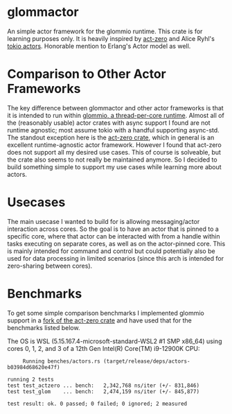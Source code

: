 # glommactor
An simple actor framework for the glommio runtime. This crate is for learning purposes only. It is heavily inspired by [act-zero](https://www.github.com/Diggsey/act-zero) and Alice Ryhl's
[tokio actors](https://ryhl.io/blog/actors-with-tokio/). Honorable mention to Erlang's Actor model as well.

# Comparison to Other Actor Frameworks

The key difference between glommactor and other actor frameworks is that it is
intended to run within [glommio, a thread-per-core runtime](https://www.github.com/DataDogHQ/glommio). Almost all of the (reasonably usable) actor crates with async support I found are not runtime agnostic; most assume tokio with a handful supporting async-std. The standout exception here is the [act-zero crate](https://www.github.com/Diggsey/act-zero), which in general is an excellent runtime-agnostic actor framework. However I found that act-zero does not support all my desired use cases. This of course is solveable, but the crate also seems to not really be maintained anymore. So I decided to build something simple to support my use cases while learning more about actors.

# Usecases

The main usecase I wanted to build for is allowing messaging/actor interaction across cores. So the goal is to have an actor that is pinned to a specific core, where that actor can be interacted with from a handle within tasks executing on separate cores, as well as on the actor-pinned core. This is mainly intended for command and control but could potentially also be used for data processing in limited scenarios (since this arch is intended for zero-sharing between cores). 

# Benchmarks

To get some simple comparison benchmarks I implemented glommio support in a [fork of the act-zero crate](https://github.com/nand-nor/act-zero/tree/add/glommio) and have used that for the benchmarks listed below. 

The OS is WSL (5.15.167.4-microsoft-standard-WSL2 #1 SMP x86_64) using cores 0, 1, 2, and 3 of a 12th Gen Intel(R) Core(TM) i9-12900K CPU: 
```
     Running benches/actors.rs (target/release/deps/actors-b03984d68620e47f)

running 2 tests
test test_actzero ... bench:   2,342,768 ns/iter (+/- 831,846)
test test_glom    ... bench:   2,474,159 ns/iter (+/- 845,877)

test result: ok. 0 passed; 0 failed; 0 ignored; 2 measured
```